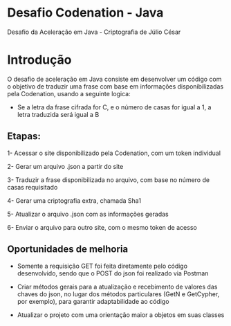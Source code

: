 # Desafio Codenation - Java
Desafio da Aceleração em Java - Criptografia de Júlio César

# Introdução

O desafio de aceleração em Java consiste em desenvolver um código com o objetivo de traduzir uma frase com base em informações disponibilizadas pela Codenation, usando a seguinte logica:
- Se a letra da frase cifrada for C, e o número de casas for igual a 1, a letra traduzida será igual a B

## Etapas:

1- Acessar o site disponibilizado pela Codenation, com um token individual

2- Gerar um arquivo .json a partir do site

3- Traduzir a frase disponibilizada no arquivo, com base no número de casas requisitado

4- Gerar uma criptografia extra, chamada Sha1

5- Atualizar o arquivo .json com as informações geradas

6- Enviar o arquivo para outro site, com o mesmo token de acesso

## Oportunidades de melhoria

- Somente a requisição GET foi feita diretamente pelo código desenvolvido, sendo que o POST do json foi realizado via Postman

- Criar métodos gerais para a atualização e recebimento de valores das chaves do json, no lugar dos métodos particulares (GetN e GetCypher, por exemplo), para garantir adaptabilidade ao código

- Atualizar o projeto com uma orientação maior a objetos em suas classes




